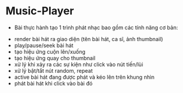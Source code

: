 # Music-Player

- Bài thực hành tạo 1 trình phát nhạc bao gồm các tính năng cơ bản:
+ render bài hát ra giao diện (tên bài hát, ca sĩ, ảnh thumbnail)
+ play/pause/seek bài hát
+ tạo hiệu ứng cuộn lên/xuống
+ tạo hiệu ứng quay cho thumbnail
+ xử lý khi xảy ra các sự kiện như click vào nút tiến/lùi
+ xử lý bật/tắt nút random, repeat
+ active bài hát đang được phát và kéo lên trên khung nhìn
+ phát bài hát khi click vào bài đó
